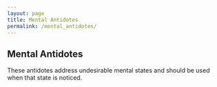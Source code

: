 ```yaml
---
layout: page
title: Mental Antidotes
permalink: /mental_antidotes/
---
```


## Mental Antidotes

These antidotes address undesirable mental states and should be used when that state is noticed.
